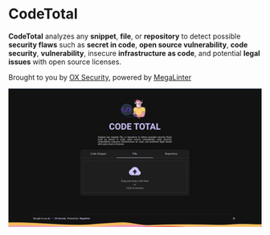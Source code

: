 # CodeTotal

**CodeTotal** analyzes any **snippet**, **file**, or **repository** to detect possible **security flaws** such as **secret in code**, **open source vulnerability**, **code security**, **vulnerability**, insecure **infrastructure as code**, and potential **legal issues** with open source licenses.

Brought to you by [OX Security](https://ox.security), powered by [MegaLinter](https://megalinter.io)

![CodeTotal Screenshot](assets/images/screen.jpg "A screenshot from the app")